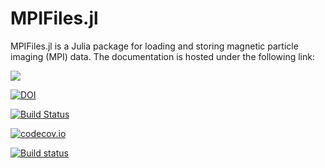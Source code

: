 # MPIFiles.jl

MPIFiles.jl is a Julia package for loading and storing magnetic particle imaging (MPI) data. The documentation is hosted under the following link:

[![](https://img.shields.io/badge/docs-latest-blue.svg)](https://magneticparticleimaging.github.io/MPIFiles.jl/dev)

[![DOI](http://joss.theoj.org/papers/10.21105/joss.01331/status.svg)](https://doi.org/10.21105/joss.01331)

[![Build Status](https://travis-ci.org/MagneticParticleImaging/MPIFiles.jl.svg?branch=master)](https://travis-ci.org/MagneticParticleImaging/MPIFiles.jl)

[![codecov.io](http://codecov.io/github/MagneticParticleImaging/MPIFiles.jl/coverage.svg?branch=master)](http://codecov.io/github/MagneticParticleImaging/MPIFiles.jl?branch=master)

[![Build status](https://ci.appveyor.com/api/projects/status/mvkx2xoi21jssbin/branch/master?svg=true)](https://ci.appveyor.com/project/tknopp/mpifiles-jl/branch/master)
